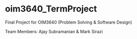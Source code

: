 # oim3640_TermProject
Final Project for OIM3640 (Problem Solving &amp; Software Design)

Team Members: Ajay Subramanian & Mark Sirazi

